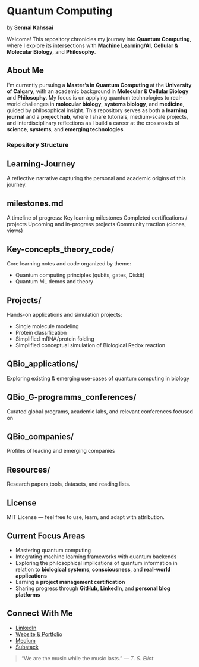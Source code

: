 # Quantum Computing  
by **Sennai Kahssai**

Welcome! 
This repository chronicles my journey into **Quantum Computing**, where I explore its intersections with **Machine Learning/AI**, **Cellular & Molecular Biology**, and **Philosophy**.
## About Me
I'm currently pursuing a **Master’s in Quantum Computing** at the **University of Calgary**, with an academic background in **Molecular & Cellular Biology** and **Philosophy**. My focus is on applying quantum technologies to real-world challenges in **molecular biology**, **systems biology**, and **medicine**, guided by philosophical insight.
This repository serves as both a **learning journal** and a **project hub**, where I share tutorials, medium-scale projects, and interdisciplinary reflections as I build a career at the crossroads of **science**, **systems**, and **emerging technologies**.
### Repository Structure
## Learning-Journey
A reflective narrative capturing the personal and academic origins of this journey.
## milestones.md
A timeline of progress:
Key learning milestones
Completed certifications / projects
Upcoming and in-progress projects
Community traction (clones, views)
## Key-concepts_theory_code/
Core learning notes and code organized by theme:
- Quantum computing principles (qubits, gates, Qiskit)
-  Quantum ML demos and theory
## Projects/
Hands-on applications and simulation projects:
- Single molecule modeling
- Protein classification
- Simplified mRNA/protein folding
- Simplified conceptual simulation of Biological Redox reaction 
## QBio_applications/
Exploring existing & emerging use-cases of quantum computing in biology
## QBio_G-programms_conferences/
Curated global programs, academic labs, and relevant conferences focused on
## QBio_companies/
Profiles of leading and emerging companies
## Resources/
Research papers,tools, datasets, and reading lists.
## License
MIT License — feel free to use, learn, and adapt with attribution. 
## Current Focus Areas
- Mastering quantum computing  
- Integrating machine learning frameworks with quantum backends  
- Exploring the philosophical implications of quantum information in relation to **biological systems**, **consciousness**, and **real-world applications**  
- Earning a **project management certification**  
- Sharing progress through **GitHub**, **LinkedIn**, and **personal blog platforms**  
## Connect With Me
- [LinkedIn](https://www.linkedin.com/in/senay-kahsay)
- [Website & Portfolio](https://sennai_web_URL.com)
- [Medium](https://medium.com/@kahssai.sen)
- [Substack](https://sennai.substack.com)

> “We are the music while the music lasts.” — *T. S. Eliot*
